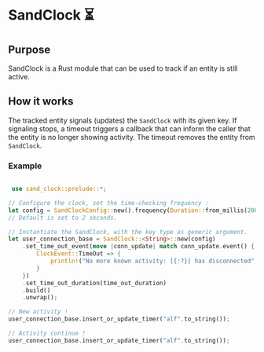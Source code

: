 # SandClock ⏳

## Purpose
SandClock is a Rust module that can be used to track if an entity is still active.

## How it works
The tracked entity signals (updates) the  ```SandClock``` with its given key.
If signaling stops, a timeout triggers a callback that can inform the caller that the entity is no longer showing activity.
The timeout removes the entity from ```SandClock```.

### Example

```rust

 use sand_clock::prelude::*;

// Configure the clock, set the time-checking frequency :
let config = SandClockConfig::new().frequency(Duration::from_millis(200)); // ou SandClockConfig::default();
// Default is set to 2 seconds.

// Instantiate the SandClock, with the key type as generic argument. 
let user_connection_base = SandClock::<String>::new(config)
    .set_time_out_event(move |conn_update| match conn_update.event() {
        ClockEvent::TimeOut => {
            println!("No more known activity: [{:?}] has disconnected", conn_update.key());
        }
    })
    .set_time_out_duration(time_out_duration)
    .build()
    .unwrap();

// New activity !
user_connection_base.insert_or_update_timer("alf".to_string());

// Activity continue !
user_connection_base.insert_or_update_timer("alf".to_string());

```
